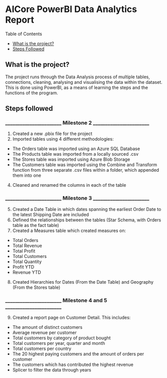 #  AICore PowerBI Data Analytics Report
Table of Contents
- [What is the project?](##what-is-the-project?)
- [Steps Followed](##steps-followed)
  
## What is the project?
The project runs through the Data Analysis process of multiple tables, connections, cleaning, analysing and visualising the data within the dataset. This is done using PowerBI, as a means of learning the steps and the functions of the program. 

## Steps followed
### _______________________ Milestone 2 _______________________
1) Created a new .pbix file for the project
2) Imported tables using 4 different methodologies:
- The Orders table was imported using an Azure SQL Database
- The Products table was imported from a locally sourced .csv
- The Stores table was imported using Azure Blob Storage
- The Customers table was imported using the Combine and Transform function from three separate .csv files within a folder, which appended them into one
4) Cleaned and renamed the columns in each of the table
### _______________________ Milestone 3 _______________________
5) Created a Date Table in which dates spanning the earliest Order Date to the latest Shipping Date are included
6) Defined the relationships between the tables (Star Schema, with Orders table as the fact table)
7) Created a Measures table which created measures on:
- Total Orders
- Total Revenue
- Total Profit
- Total Customers
- Total Quantity
- Profit YTD
- Revenue YTD
8) Created Hierarchies for Dates (From the Date Table) and Geography (From the Stores table)
### _______________________ Milestone 4 and 5 _______________________
9) Created a report page on Customer Detail. This includes:
- The amount of distinct customers
- Average revenue per customer
- Total customers by category of product bought
- Total customers per year, quarter and month
- Total customers per country
- The 20 highest paying customers and the amount of orders per customer
- The customers which has contributed the highest revenue
- Splicer to filter the data through years
